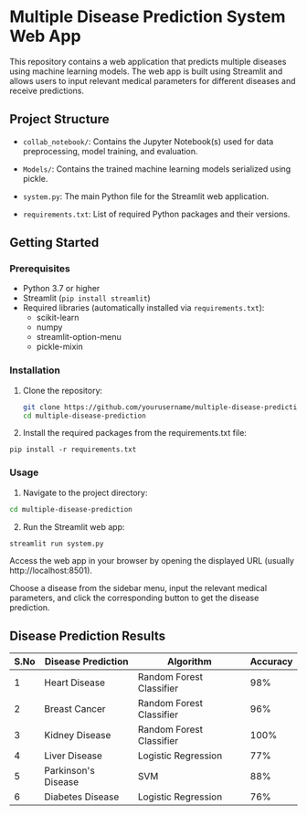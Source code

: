 # Multiple Disease Prediction System Web App

This repository contains a web application that predicts multiple diseases using machine learning models. The web app is built using Streamlit and allows users to input relevant medical parameters for different diseases and receive predictions.

## Project Structure

- `collab_notebook/`: Contains the Jupyter Notebook(s) used for data preprocessing, model training, and evaluation.

- `Models/`: Contains the trained machine learning models serialized using pickle.

- `system.py`: The main Python file for the Streamlit web application.

- `requirements.txt`: List of required Python packages and their versions.

## Getting Started

### Prerequisites

- Python 3.7 or higher
- Streamlit (`pip install streamlit`)
- Required libraries (automatically installed via `requirements.txt`):
  - scikit-learn
  - numpy
  - streamlit-option-menu
  - pickle-mixin

### Installation

1. Clone the repository:
   ```bash
   git clone https://github.com/yourusername/multiple-disease-prediction.git
   cd multiple-disease-prediction
2. Install the required packages from the requirements.txt file:
```
pip install -r requirements.txt
```
### Usage
1. Navigate to the project directory:
```bash
cd multiple-disease-prediction
```
2. Run the Streamlit web app:
```
streamlit run system.py
```
Access the web app in your browser by opening the displayed URL (usually http://localhost:8501).

Choose a disease from the sidebar menu, input the relevant medical parameters, and click the corresponding button to get the disease prediction.

## Disease Prediction Results

| S.No | Disease Prediction | Algorithm | Accuracy |
|------|---------------------|-----------|----------|
| 1    | Heart Disease          | Random Forest Classifier   | 98%   |
| 2    | Breast Cancer       | Random Forest Classifier   | 96%    |
| 3   | Kidney Disease      | Random Forest Classifier   | 100%    |
| 4    | Liver Disease      | Logistic Regression   | 77%    |
| 5    | Parkinson's Disease       | SVM   | 88%    |
| 6    | Diabetes Disease       | Logistic Regression   | 76%    |


